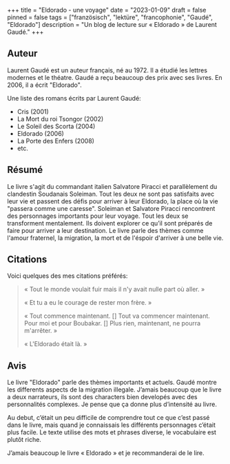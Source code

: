 +++
title = "Eldorado - une voyage"
date = "2023-01-09"
draft = false
pinned = false
tags = ["französisch", "lektüre", "francophonie", "Gaudé", "Eldorado"]
description = "Un blog de lecture sur « Eldorado » de Laurent Gaudé."
+++
## Auteur

Laurent Gaudé est un auteur français, né au 1972. Il a étudié les lettres modernes et le théatre. Gaudé a reçu beaucoup des prix avec ses livres. En 2006, il a écrit "Eldorado".

Une liste des romans écrits par Laurent Gaudé:

* Cris (2001)
* La Mort du roi Tsongor (2002)
* Le Soleil des Scorta (2004)
* Eldorado (2006)
* La Porte des Enfers (2008)
* etc.

## Résumé

Le livre s'agit du commandant italien Salvatore Piracci et parallèlement du clandestin Soudanais Soleiman. Tout les deux ne sont pas satisfaits avec leur vie et passent des défis pour arriver à leur Eldorado, la place où la vie "passera comme une caresse". Soleiman et Salvatore Piracci rencontrent des personnages importants pour leur voyage. Tout les deux se transforment mentalement. Ils doivent explorer ce qu’il sont préparés de faire pour arriver a leur destination. Le livre parle des thèmes comme l'amour fraternel, la migration, la mort et de l'éspoir d'arriver à une belle vie.

## Citations

Voici quelques des mes citations préférés:

> « Tout le monde voulait fuir mais il n'y avait nulle part où aller. »
>
> « Et tu a eu le courage de rester mon frère. »
>
> « Tout commence maintenant. \[] Tout va commencer maintenant. Pour moi et pour Boubakar. \[] Plus rien, maintenant, ne pourra m'arrêter. »
>
> « L'Eldorado était là. »

## Avis

Le livre "Eldorado" parle des thèmes importants et actuels. Gaudé montre les differents aspects de la migration illegale. J’amais beaucoup que le livre a deux narrateurs, ils sont des characters bien developés avec des personnalités complexes. Je pense que ça donne plus d’intensité au livre.

Au debut, c’était un peu difficile de comprendre tout ce que c’est passé dans le livre, mais quand je connaissais les différents personnages c’était plus facile. Le texte utilise des mots et phrases diverse, le vocabulaire est plutôt riche.

J’amais beaucoup le livre « Eldorado » et je recommanderai de le lire.